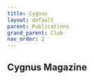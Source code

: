 ```yaml
---
title: Cygnus
layout: default
parent: Publications
grand_parent: Club
nav_order: 2
---
```


## Cygnus Magazine

